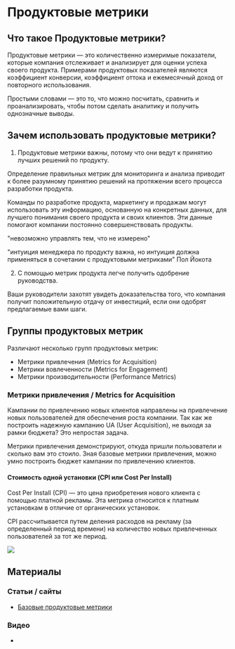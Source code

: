 # Продуктовые метрики

## Что такое Продуктовые метрики?

Продуктовые метрики — это количественно измеримые показатели, которые компания отслеживает и анализирует для оценки успеха своего продукта. Примерами продуктовых показателей являются коэффициент конверсии, коэффициент оттока и ежемесячный доход от повторного использования.

Простыми словами — это то, что можно посчитать, сравнить и проанализировать, чтобы потом сделать аналитику и получить однозначные выводы. 

## Зачем использовать продуктовые метрики?

1. Продуктовые метрики важны, потому что они ведут к принятию лучших решений по продукту.

Определение правильных метрик для мониторинга и анализа приводит к более разумному принятию решений на протяжении всего процесса разработки продукта.

Команды по разработке продукта, маркетингу и продажам могут использовать эту информацию, основанную на конкретных данных, для лучшего понимания своего продукта и своих клиентов. Эти данные помогают компании постоянно совершенствовать продукты.

"невозможно управлять тем, что не измерено"

"интуиция менеджера по продукту важна, но интуиция должна применяться в сочетании с продуктовыми метриками" Пол Йокота


2. С помощью метрик продукта легче получить одобрение руководства.

Ваши руководители захотят увидеть доказательства того, что компания получит положительную отдачу от инвестиций, если они одобрят предлагаемые вами шаги.

## Группы продуктовых метрик

Различают несколько групп продуктовых метрик:
- Метрики привлечения (Metrics for Acquisition)
- Метрики вовлеченности (Metrics for Engagement)
- Метрики производительности (Performance Metrics)

### Метрики привлечения / Metrics for Acquisition

Кампании по привлечению новых клиентов направлены на привлечение новых пользователей для обеспечения роста компании. Так как же построить надежную кампанию UA (User Acquisition), не выходя за рамки бюджета? Это непростая задача.

Метрики привлечения демонстрируют, откуда пришли пользователи и сколько вам это стоило. Зная базовые метрики привлечения, можно умно построить бюджет кампании по привлечению клиентов.

#### Стоимость одной установки (CPI или Cost Per Install)

Cost Per Install (CPI) — это цена приобретения нового клиента с помощью платной рекламы. Эта метрика относится к платным установкам в отличие от органических установок.

CPI рассчитывается путем деления расходов на рекламу (за определенный период времени) на количество новых привлеченных пользователей за тот же период.

<img src="https://render.githubusercontent.com/render/math?math=CPI = \frac{Marketing costs}{New users}">



## Материалы


### Статьи / сайты

- [Базовые продуктовые метрики](https://vc.ru/marketing/314555-bazovye-produktovye-metriki)


### Видео

- 

